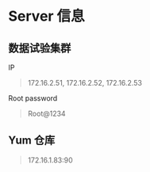 # Server 信息

## 数据试验集群

IP

> 172.16.2.51, 172.16.2.52, 172.16.2.53

Root password

> Root@1234

## Yum 仓库

> 172.16.1.83:90
